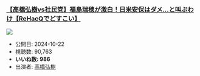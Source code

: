 ### [【高橋弘樹vs社民党】福島瑞穂が激白！日米安保はダメ…と叫ぶわけ【ReHacQでどすこい】](https://www.youtube.com/watch?v=wCn_ta2FvkA)
[![](https://img.youtube.com/vi/wCn_ta2FvkA/sddefault.jpg)](https://www.youtube.com/watch?v=wCn_ta2FvkA)
-   公開日: 2024-10-22
-   視聴数: 90,763
-   **いいね数: 986**
-   出演者: [高橋弘樹](/rehacq_fan/people/高橋弘樹 "wikilink")
